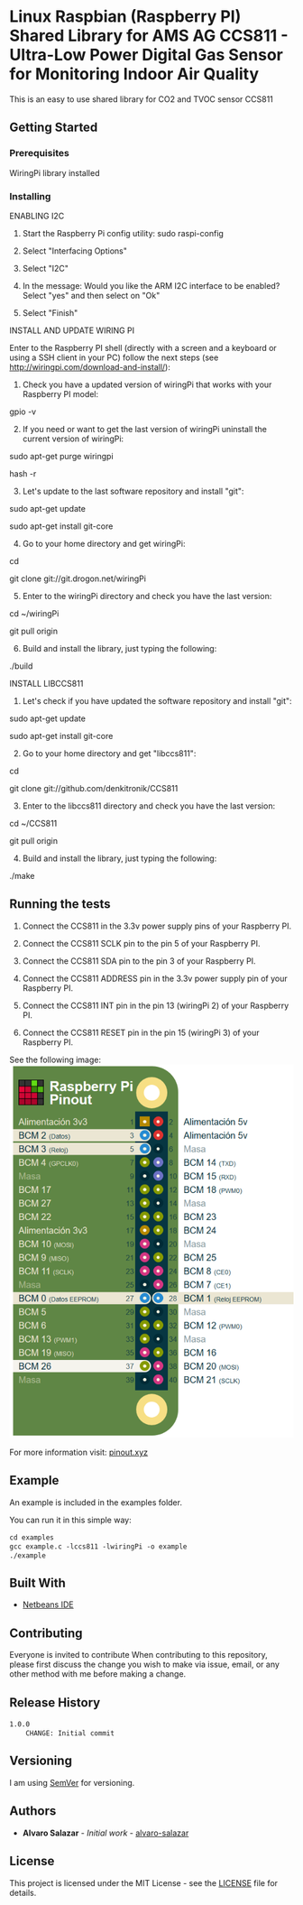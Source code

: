 # Linux Raspbian (Raspberry PI) Shared Library for AMS AG CCS811 - Ultra-Low Power Digital Gas Sensor for Monitoring Indoor Air Quality

This is an easy to use shared library for CO2 and TVOC sensor CCS811

## Getting Started


### Prerequisites

WiringPi library installed

### Installing
ENABLING I2C

1. Start the Raspberry Pi config utility: 
sudo raspi-config

2. Select "Interfacing Options"

3. Select "I2C"

4. In the message: Would you like the ARM I2C interface to be enabled? Select "yes" and then select on "Ok"

5. Select "Finish"


INSTALL AND UPDATE WIRING PI

Enter to the Raspberry PI shell (directly with a screen and a keyboard or using a SSH client in your PC) follow the next steps (see http://wiringpi.com/download-and-install/):

1. Check you have a updated version of wiringPi that works with your Raspberry PI model:

gpio -v


2. If you need or want to get the last version of wiringPi uninstall the current version of wiringPi:

sudo apt-get purge wiringpi

hash -r


3. Let's update to the last software repository and install "git":

sudo apt-get update

sudo apt-get install git-core


4. Go to your home directory and get wiringPi:

cd

git clone git://git.drogon.net/wiringPi


5. Enter to the wiringPi directory and check you have the last version:

cd ~/wiringPi

git pull origin


6. Build and install the library, just typing the following: 

./build


INSTALL LIBCCS811

1. Let's check if you have updated the software repository and install "git":

sudo apt-get update

sudo apt-get install git-core


2. Go to your home directory and get "libccs811":

cd

git clone git://github.com/denkitronik/CCS811


3. Enter to the libccs811 directory and check you have the last version:

cd ~/CCS811

git pull origin


4. Build and install the library, just typing the following: 

./make


## Running the tests

1. Connect the CCS811 in the 3.3v power supply pins of your Raspberry PI.

2. Connect the CCS811 SCLK pin to the pin 5 of your Raspberry PI.

3. Connect the CCS811 SDA pin to the pin 3 of your Raspberry PI.

4. Connect the CCS811 ADDRESS pin in the 3.3v power supply pin of your Raspberry PI.

5. Connect the CCS811 INT pin in the pin 13 (wiringPi 2) of your Raspberry PI.

6. Connect the CCS811 RESET pin in the pin 15 (wiringPi 3) of your Raspberry PI.


See the following image:
![alt text](https://github.com/denkitronik/CCS811/blob/master/pinout.png)

For more information visit: [pinout.xyz](https://pinout.xyz/pinout/i2c#)

## Example
An example is included in the examples folder.

You can run it in this simple way:

```
cd examples
gcc example.c -lccs811 -lwiringPi -o example
./example
```

## Built With

* [Netbeans IDE](https://netbeans.apache.org/download/nb90/nb90.html)

## Contributing

Everyone is invited to contribute
When contributing to this repository, please first discuss the change you wish to make via issue, email, or any other method with me before making a change.

## Release History
    1.0.0
        CHANGE: Initial commit

## Versioning
I am using [SemVer](http://semver.org/) for versioning. 

## Authors

* **Alvaro Salazar** - *Initial work* - [alvaro-salazar](https://github.com/alvaro-salazar)

## License

This project is licensed under the MIT License - see the [LICENSE](LICENSE.md) file for details.
